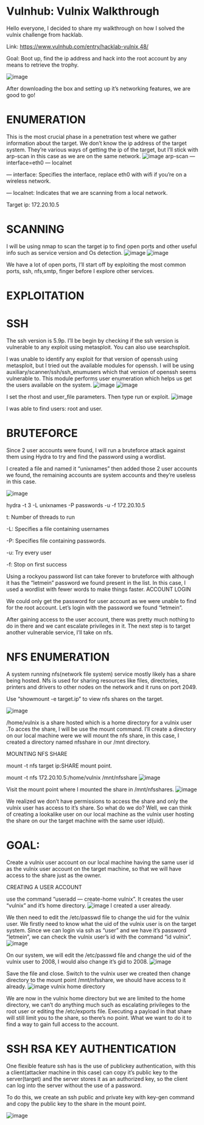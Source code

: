 # Vulnhub: Vulnix Walkthrough

Hello everyone, I decided to share my walkthrough on how I solved the vulnix challenge from hacklab.

Link: https://www.vulnhub.com/entry/hacklab-vulnix,48/

Goal: Boot up, find the ip address and hack into the root account by any means to retrieve the trophy.

![image](https://github.com/Fernandez99fc/cybersec/assets/172477285/8403ea1c-1399-4afc-abdf-1a185c3d2d56)

After downloading the box and setting up it’s networking features, we are good to go!

# ENUMERATION

This is the most crucial phase in a penetration test where we gather information about the target. We don’t know the ip address of the target system. They’re various ways of getting the ip of the target, but I’ll stick with arp-scan in this case as we are on the same network.
![image](https://github.com/Fernandez99fc/cybersec/assets/172477285/4ab517b5-8366-49ef-97e1-0db2391f4237)
arp-scan — interface=eth0 — localnet

— interface: Specifies the interface, replace eth0 with wifi if you’re on a wireless network.

— localnet: Indicates that we are scanning from a local network.

Target ip: 172.20.10.5

# SCANNING

I will be using nmap to scan the target ip to find open ports and other useful info such as service version and Os detection.
![image](https://github.com/Fernandez99fc/cybersec/assets/172477285/97d2f0b2-7459-4979-87fa-593e19980641)
![image](https://github.com/Fernandez99fc/cybersec/assets/172477285/68543839-2e55-458b-855a-4b3755a09bc0)

We have a lot of open ports, I’ll start off by exploiting the most common ports, ssh, nfs,smtp, finger before I explore other services.
# EXPLOITATION

# SSH

The ssh version is 5.9p. I’ll be begin by checking if the ssh version is vulnerable to any exploit using metasploit. You can also use searchsploit.

I was unable to identify any exploit for that version of openssh using metasploit, but I tried out the available modules for openssh. I will be using auxiliary/scanner/ssh/ssh_enumusers which that version of openssh seems vulnerable to. This module performs user enumeration which helps us get the users available on the system.
![image](https://github.com/Fernandez99fc/cybersec/assets/172477285/ce0c389b-a360-4c0b-87a8-938ffe5b01aa)
![image](https://github.com/Fernandez99fc/cybersec/assets/172477285/38c76c45-11c1-4998-b8f2-612af487fad8)

I set the rhost and user_file parameters. Then type run or exploit.
![image](https://github.com/Fernandez99fc/cybersec/assets/172477285/4a78840f-c71b-4a86-a1a0-d4ac527222b7)

I was able to find users: root and user.

# BRUTEFORCE

Since 2 user accounts were found, I will run a bruteforce attack against them using Hydra to try and find the password using a wordlist.

I created a file and named it “unixnames” then added those 2 user accounts we found, the remaining accounts are system accounts and they’re useless in this case.

![image](https://github.com/Fernandez99fc/cybersec/assets/172477285/8cba405b-2e97-4d9a-b730-0174bce92d3a)

hydra -t 3 -L unixnames -P passwords -u -f 172.20.10.5

t: Number of threads to run

-L: Specifies a file containing usernames

-P: Specifies file containing passwords.

-u: Try every user

-f: Stop on first success

Using a rockyou password list can take forever to bruteforce with although it has the “letmein” password we found present in the list. In this case, I used a wordlist with fewer words to make things faster.
ACCOUNT LOGIN

We could only get the password for user account as we were unable to find for the root account. Let’s login with the password we found “letmein”.

After gaining access to the user account, there was pretty much nothing to do in there and we cant escalate privileges in it. The next step is to target another vulnerable service, I’ll take on nfs.

# NFS ENUMERATION

A system running nfs(network file system) service mostly likely has a share being hosted. Nfs is used for sharing resources like files, directories, printers and drivers to other nodes on the network and it runs on port 2049.

Use “showmount -e target.ip” to view nfs shares on the target.

![image](https://github.com/Fernandez99fc/cybersec/assets/172477285/ba736c15-981e-4812-b862-31275c7f0732)

/home/vulnix is a share hosted which is a home directory for a vulnix user .To acces the share, I will be use the mount command. I’ll create a directory on our local machine were we will mount the nfs share, in this case, I created a directory named nfsshare in our /mnt directory.

MOUNTING NFS SHARE

mount -t nfs target ip:SHARE mount point.

mount -t nfs 172.20.10.5:/home/vulnix /mnt/nfsshare
![image](https://github.com/Fernandez99fc/cybersec/assets/172477285/e4c3c23a-55d0-49eb-a02c-5bd8da80b429)

Visit the mount point where I mounted the share in /mnt/nfsshares.
![image](https://github.com/Fernandez99fc/cybersec/assets/172477285/97afb823-7ae5-43cb-b9ef-e3d5c6b9556f)

We realized we don’t have permissions to access the share and only the vulnix user has access to it’s share. So what do we do? Well, we can think of creating a lookalike user on our local machine as the vulnix user hosting the share on our the target machine with the same user id(uid).

# GOAL:

Create a vulnix user account on our local machine having the same user id as the vulnix user account on the target machine, so that we will have access to the share just as the owner.

CREATING A USER ACCOUNT

use the command “useradd — create-home vulnix”. It creates the user “vulnix” and it’s home directory.
![image](https://github.com/Fernandez99fc/cybersec/assets/172477285/db629bb6-485c-49c0-8475-9884c061d67f)
I created a user already.

We then need to edit the /etc/passwd file to change the uid for the vulnix user. We firstly need to know what the uid of the vulnix user is on the target system. Since we can login via ssh as “user” and we have it’s password “letmein”, we can check the vulnix user’s id with the command “id vulnix”.
![image](https://github.com/Fernandez99fc/cybersec/assets/172477285/38551005-b94b-41f2-b9f0-e6a0f346c6a1)

On our system, we will edit the /etc/passwd file and change the uid of the vulnix user to 2008, I would also change it’s gid to 2008.
![image](https://github.com/Fernandez99fc/cybersec/assets/172477285/edbc935f-2695-4b35-a214-bc3f75b2ad15)

Save the file and close. Switch to the vulnix user we created then change directory to the mount point /mnt/nfsshare, we should have access to it already.
![image](https://github.com/Fernandez99fc/cybersec/assets/172477285/b4764ee3-a122-437a-8f3e-e2fe7a0e3a59)
vulnix home directory

We are now in the vulnix home directory but we are limited to the home directory, we can’t do anything much such as escalating privileges to the root user or editing the /etc/exports file. Executing a payload in that share will still limit you to the share, so there’s no point. What we want to do it to find a way to gain full access to the account.

# SSH RSA KEY AUTHENTICATION

One flexible feature ssh has is the use of publickey authentication, with this a client(attacker machine in this case) can copy it’s public key to the server(target) and the server stores it as an authorized key, so the client can log into the server without the use of a password.

To do this, we create an ssh public and private key with key-gen command and copy the public key to the share in the mount point.

![image](https://github.com/Fernandez99fc/cybersec/assets/172477285/b9ed6da6-2466-49db-9e0b-20bf6a54be4b)



